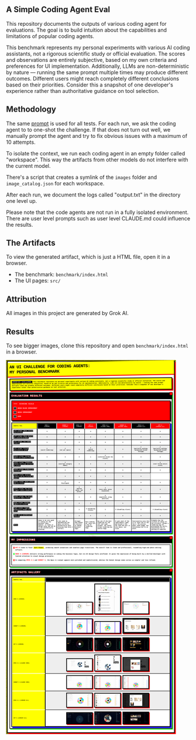 ## A Simple Coding Agent Eval

This repository documents the outputs of various coding agent for evaluations. The goal is to build intuition about the capabilities and limitations of popular coding agents.

This benchmark represents my personal experiments with various AI coding assistants, not a rigorous scientific study or official evaluation. The scores and observations are entirely subjective, based on my own criteria and preferences for UI implementation. Additionally, LLMs are non-deterministic by nature — running the same prompt multiple times may produce different outcomes. Different users might reach completely different conclusions based on their priorities. Consider this a snapshot of one developer's experience rather than authoritative guidance on tool selection. 


## Methodology

The same [prompt](prompt.md) is used for all tests. For each run, we ask the coding agent to to one-shot the challenge. If that does not turn out well, we manually prompt the agent and try to fix obvious issues with a maximum of 10 attempts.

To isolate the context, we run each coding agent in an empty folder called "workspace". This way the artifacts from other models do not interfere with the current model.

There's a script that creates a symlink of the `images` folder and `image_catalog.json` for each workspace.

After each run, we document the logs called "output.txt" in the directory one level up.

Please note that the code agents are not run in a fully isolated environment. There are user level prompts such as user level CLAUDE.md could influence the results.

## The Artifacts

To view the generated artifact, which is just a HTML file, open it in a browser.

- The benchmark: `benchmark/index.html`
- The UI pages: `src/`

## Attribution

All images in this project are generated by Grok AI.

## Results

To see bigger images, clone this repository and open `benchmark/index.html` in a browser.

![one pager](benchmark/benchmark-one-pager.png?t=1)
